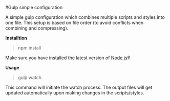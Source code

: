 #Gulp simple configuration

A simple gulp configuration which combines multiple scripts and styles into one file.
 This setup is based on file order (to avoid conflicts when combining and compressing).
 
 
 **Installtion**
 
 > npm install
 
 Make sure you have installed the latest version of [Node.js®](https://nodejs.org/en/)
 
  **Usage**
  
  > gulp watch
  
  This command will initiate the watch process. The output files will get updated automatically upon making changes in the scripts/styles.